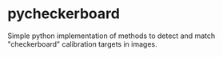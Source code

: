 # pycheckerboard

Simple python implementation of methods to detect
and match "checkerboard" calibration
targets in images.
